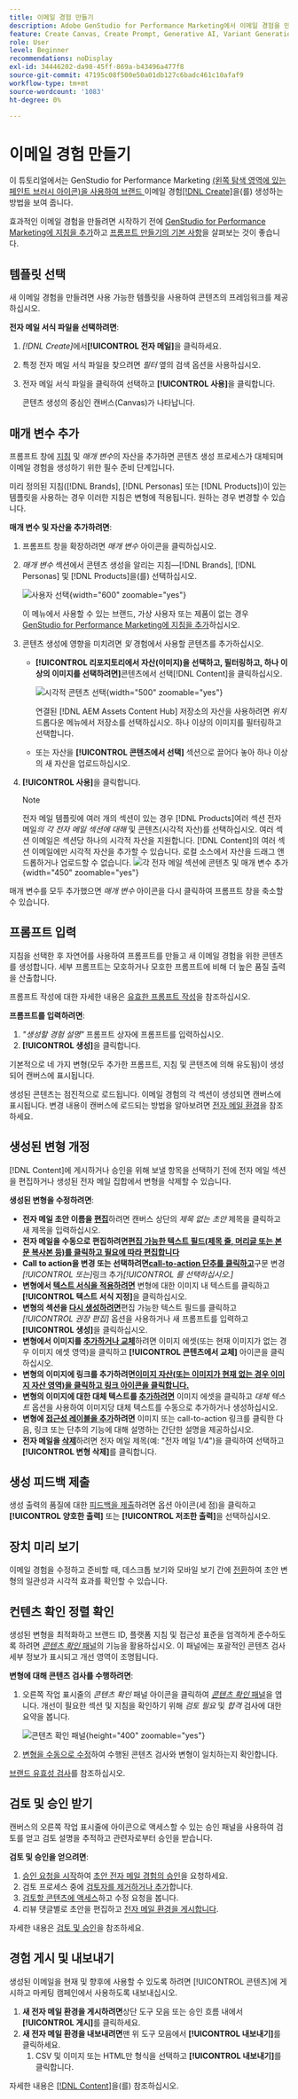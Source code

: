 ```yaml
---
title: 이메일 경험 만들기
description: Adobe GenStudio for Performance Marketing에서 이메일 경험을 만드는 방법을 알아봅니다.
feature: Create Canvas, Create Prompt, Generative AI, Variant Generation, Content Generation
role: User
level: Beginner
recommendations: noDisplay
exl-id: 34446202-da98-45ff-869a-b43496a477f8
source-git-commit: 47195c08f500e50a01db127c6badc461c10afaf9
workflow-type: tm+mt
source-wordcount: '1083'
ht-degree: 0%

---
```


# 이메일 경험 만들기

이 튜토리얼에서는 GenStudio for Performance Marketing [(왼쪽 탐색 영역에 있는 페인트 브러시 아이콘)을 사용하여 브랜드 &#x200B;](/help/user-guide/create/email-experiences.md)이메일 경험[[!DNL Create]](/help/user-guide/create/overview.md)을(를) 생성하는 방법을 보여 줍니다.

효과적인 이메일 경험을 만들려면 시작하기 전에 [GenStudio for Performance Marketing에 지침을 추가](/help/user-guide/guidelines/add-guidelines.md)하고 [프롬프트 만들기의 기본 사항](/help/user-guide/effective-prompts.md)을 살펴보는 것이 좋습니다.

## 템플릿 선택

새 이메일 경험을 만들려면 사용 가능한 템플릿을 사용하여 콘텐츠의 프레임워크를 제공하십시오.

**전자 메일 서식 파일을 선택하려면**:

1. _[!DNL Create]_&#x200B;에서&#x200B;**[!UICONTROL 전자 메일]**&#x200B;을 클릭하세요.
1. 특정 전자 메일 서식 파일을 찾으려면 _필터_ 옆의 검색 옵션을 사용하십시오.
1. 전자 메일 서식 파일을 클릭하여 선택하고 **[!UICONTROL 사용]**&#x200B;을 클릭합니다.

   콘텐츠 생성의 중심인 캔버스(Canvas)가 나타납니다.

## 매개 변수 추가

프롬프트 창에 [지침](/help/user-guide/guidelines/overview.md) 및 _매개 변수_&#x200B;의 자산을 추가하면 콘텐츠 생성 프로세스가 대체되며 이메일 경험을 생성하기 위한 필수 준비 단계입니다.

미리 정의된 지침([!DNL Brands], [!DNL Personas] 또는 [!DNL Products])이 있는 템플릿을 사용하는 경우 이러한 지침은 변형에 적용됩니다. 원하는 경우 변경할 수 있습니다.

**매개 변수 및 자산을 추가하려면**:

1. 프롬프트 창을 확장하려면 _매개 변수_ 아이콘을 클릭하십시오.
1. _매개 변수_ 섹션에서 콘텐츠 생성을 알리는 지침—[!DNL Brands], [!DNL Personas] 및 [!DNL Products]을(를) 선택하십시오.

   ![사용자 선택](/help/assets/persona-select.png){width="600" zoomable="yes"}

   이 메뉴에서 사용할 수 있는 브랜드, 가상 사용자 또는 제품이 없는 경우 [GenStudio for Performance Marketing에 지침을 추가](/help/user-guide/guidelines/add-guidelines.md)하십시오.

1. 콘텐츠 생성에 영향을 미치려면 *및* 경험에서 사용할 콘텐츠를 추가하십시오.
   * **[!UICONTROL 리포지토리에서 자산(이미지)을 선택하고, 필터링하고, 하나 이상의 이미지를 선택하려면]**&#x200B;콘텐츠에서 선택[!DNL Content]을 클릭하십시오.

     ![시각적 콘텐츠 선택](/help/assets/content-select-email.png){width="500" zoomable="yes"}

     연결된 [!DNL AEM Assets Content Hub] 저장소의 자산을 사용하려면 _위치_ 드롭다운 메뉴에서 저장소를 선택하십시오. 하나 이상의 이미지를 필터링하고 선택합니다.

   * 또는 자산을 **[!UICONTROL 콘텐츠에서 선택]** 섹션으로 끌어다 놓아 하나 이상의 새 자산을 업로드하십시오.
1. **[!UICONTROL 사용]**&#x200B;을 클릭합니다.

   >[!NOTE]
   >전자 메일 템플릿에 여러 개의 섹션이 있는 경우 [!DNL Products]여러 섹션 전자 메일&#x200B;_의 각 전자 메일 섹션에 대해_ 및 콘텐츠(시각적 자산)를 선택하십시오. 여러 섹션 이메일은 섹션당 하나의 시각적 자산을 지원합니다. [!DNL Content]의 여러 섹션 이메일에만 시각적 자산을 추가할 수 있습니다. 로컬 소스에서 자산을 드래그 앤 드롭하거나 업로드할 수 없습니다.
   >![각 전자 메일 섹션에 콘텐츠 및 매개 변수 추가](/help/assets/parameters-multisection-email.png){width="450" zoomable="yes"}

매개 변수를 모두 추가했으면 _매개 변수_ 아이콘을 다시 클릭하여 프롬프트 창을 축소할 수 있습니다.

## 프롬프트 입력

지침을 선택한 후 자연어를 사용하여 프롬프트를 만들고 새 이메일 경험을 위한 콘텐츠를 생성합니다. 세부 프롬프트는 모호하거나 모호한 프롬프트에 비해 더 높은 품질 출력을 산출합니다.

프롬프트 작성에 대한 자세한 내용은 [유효한 프롬프트 작성](/help/user-guide/effective-prompts.md)을 참조하십시오.

**프롬프트를 입력하려면**:

1. _&quot;생성할 경험 설명&quot;_ 프롬프트 상자에 프롬프트를 입력하십시오.
1. **[!UICONTROL 생성]**&#x200B;을 클릭합니다.

기본적으로 네 가지 변형(모두 추가한 프롬프트, 지침 및 콘텐츠에 의해 유도됨)이 생성되어 캔버스에 표시됩니다.

생성된 콘텐츠는 점진적으로 로드됩니다. 이메일 경험의 각 섹션이 생성되면 캔버스에 표시됩니다. 변경 내용이 캔버스에 로드되는 방법을 알아보려면 [전자 메일 환경](/help/user-guide/create/meta-experiences.md#progressive-loading)을 참조하세요.

## 생성된 변형 개정

[!DNL Content]에 게시하거나 승인을 위해 보낼 항목을 선택하기 전에 전자 메일 섹션을 편집하거나 생성된 전자 메일 집합에서 변형을 삭제할 수 있습니다.

**생성된 변형을 수정하려면**:

* **전자 메일 초안 이름을 [편집](/help/user-guide/create/manage-variants.md#change-draft-name)**&#x200B;하려면 캔버스 상단의 _제목 없는 초안_ 제목을 클릭하고 새 제목을 입력하십시오.
* **전자 메일을 수동으로 편집하려면[&#x200B; 편집 가능한 텍스트 필드(제목 줄, 머리글 또는 본문 복사본 등)를 클릭하고 필요에 따라 편집합니다](/help/user-guide/create/manage-variants.md#manually-edit-text)**
* **Call to action을 변경 또는 선택하려면[call-to-action 단추를 클릭하고](/help/user-guide/create/manage-variants.md#revise-call-to-action)**&#x200B;구문 변경&#x200B;_[!UICONTROL 또는]_&#x200B;링크 추가&#x200B;_[!UICONTROL 를 선택하십시오.]_
* **변형에서 [텍스트 서식을 적용하려면](/help/user-guide/create/manage-variants.md#manually-edit-text)** 변형에 대한 이미지 내 텍스트를 클릭하고 **[!UICONTROL 텍스트 서식 지정]**&#x200B;을 클릭하십시오.
* **변형의 섹션을 [다시 생성하려면](/help/user-guide/create/manage-variants.md#re-generate-sections)**&#x200B;편집 가능한 텍스트 필드를 클릭하고 _[!UICONTROL 권장 편집]_ 옵션을 사용하거나 새 프롬프트를 입력하고 **[!UICONTROL 생성]**&#x200B;을 클릭하십시오.
* **변형에서 이미지를 [추가하거나 교체](/help/user-guide/create/manage-variants.md#swap-image)**&#x200B;하려면 이미지 에셋(또는 현재 이미지가 없는 경우 이미지 에셋 영역)을 클릭하고 **[!UICONTROL 콘텐츠에서 교체]** 아이콘을 클릭하십시오.
* **변형의 이미지에 링크를 추가하려면[이미지 자산(또는 이미지가 현재 없는 경우 이미지 자산 영역)을 클릭하고 링크 아이콘을 클릭합니다.](/help/user-guide/create/manage-variants.md#add-image-link)**
* **변형의 이미지에 대한 대체 텍스트를 [추가하려면](/help/user-guide/create/manage-variants.md#add-alt-text-for-images)** 이미지 에셋을 클릭하고 _대체 텍스트_ 옵션을 사용하여 이미지당 대체 텍스트를 수동으로 추가하거나 생성하십시오.
* **변형에 [접근성 레이블을 추가](/help/user-guide/create/manage-variants.md#add-accessibility-labels)하려면** 이미지 또는 call-to-action 링크를 클릭한 다음, 링크 또는 단추의 기능에 대해 설명하는 간단한 설명을 제공하십시오.
* **전자 메일을 [삭제](/help/user-guide/create/manage-variants.md#delete-variant)**&#x200B;하려면 전자 메일 제목(예: &quot;전자 메일 1/4&quot;)을 클릭하여 선택하고 **[!UICONTROL 변형 삭제]**&#x200B;를 클릭합니다.

## 생성 피드백 제출

생성 출력의 품질에 대한 [피드백을 제출](/help/user-guide/create/manage-variants.md#generation-feedback)하려면 옵션 아이콘(세 점)을 클릭하고 **[!UICONTROL 양호한 출력]** 또는 **[!UICONTROL 저조한 출력]**&#x200B;을 선택하십시오.

## 장치 미리 보기

이메일 경험을 수정하고 준비할 때, 데스크톱 보기와 모바일 보기 간에 [전환](/help/user-guide/create/manage-variants.md#preview-for-device)하여 초안 변형의 일관성과 시각적 효과를 확인할 수 있습니다.

## 컨텐츠 확인 정렬 확인

생성된 변형을 최적화하고 브랜드 ID, 플랫폼 지침 및 접근성 표준을 엄격하게 준수하도록 하려면 [_콘텐츠 확인_ 패널](/help/user-guide/guidelines/brand-validation.md#content-check-panel)의 기능을 활용하십시오. 이 패널에는 포괄적인 콘텐츠 검사 세부 정보가 표시되고 개선 영역이 조명됩니다.

**변형에 대해 콘텐츠 검사를 수행하려면**:

1. 오른쪽 작업 표시줄의 _콘텐츠 확인_ 패널 아이콘을 클릭하여 [_콘텐츠 확인_ 패널](/help/user-guide/guidelines/brand-validation.md#content-check-panel)을 엽니다. 개선이 필요한 섹션 및 지침을 확인하기 위해 *검토 필요* 및 *합격* 검사에 대한 요약을 봅니다.

   ![_콘텐츠 확인_ 패널](/help/assets/content-check-panel.png){height="400" zoomable="yes"}

1. [변형을 수동으로 수정](#revise-generated-variants)하여 수행된 콘텐츠 검사와 변형이 일치하는지 확인합니다.

[브랜드 유효성 검사](/help/user-guide/guidelines/brand-validation.md)를 참조하십시오.

## 검토 및 승인 받기

캔버스의 오른쪽 작업 표시줄에 아이콘으로 액세스할 수 있는 승인 패널을 사용하여 검토를 얻고 검토 설명을 추적하고 관련자로부터 승인을 받습니다.

**검토 및 승인을 얻으려면**:

1. [승인 요청을 시작](/help/user-guide/approvals/request-review.md)하여 [초안 전자 메일 경험의 승인](/help/user-guide/approvals/approve-content.md)을 요청하세요.
1. 검토 프로세스 중에 [검토자를 제거하거나 추가](/help/user-guide/approvals/review-and-edit.md#manage-approvals)합니다.
1. [검토할 콘텐츠에 액세스](/help/user-guide/approvals/review-and-edit.md#access-content-for-review)하고 수정 요청을 봅니다.
1. 리뷰 댓글별로 초안을 편집하고 [전자 메일 환경을 게시합니다](#publish-and-export-experience).

자세한 내용은 [검토 및 승인](/help/user-guide/approvals/overview.md)을 참조하세요.

## 경험 게시 및 내보내기

생성된 이메일을 현재 및 향후에 사용할 수 있도록 하려면 [!UICONTROL 콘텐츠]에 게시하고 마케팅 캠페인에서 사용하도록 내보내십시오.

1. **새 전자 메일 환경을 게시하려면**&#x200B;상단 도구 모음 또는 승인 흐름 내에서 **[!UICONTROL 게시]**&#x200B;를 클릭하세요.
1. **새 전자 메일 환경을 내보내려면**&#x200B;맨 위 도구 모음에서 **[!UICONTROL 내보내기]**&#x200B;를 클릭하세요.
   1. CSV 및 이미지 또는 HTML만 형식을 선택하고 **[!UICONTROL 내보내기]**&#x200B;를 클릭합니다.

자세한 내용은 [[!DNL Content]](/help/user-guide/content/overview.md#search-and-find-approved-content)을(를) 참조하십시오.
